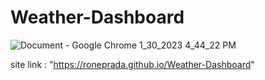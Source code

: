 # Weather-Dashboard

![Document - Google Chrome 1_30_2023 4_44_22 PM](https://user-images.githubusercontent.com/98189172/215629726-f90b87c1-c08c-4efb-ba6e-5ad4e9bc8b05.png)



site link : "https://roneprada.github.io/Weather-Dashboard"
